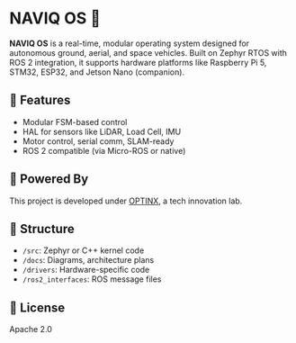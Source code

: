 # NAVIQ OS 🚀

**NAVIQ OS** is a real-time, modular operating system designed for autonomous ground, aerial, and space vehicles. Built on Zephyr RTOS with ROS 2 integration, it supports hardware platforms like Raspberry Pi 5, STM32, ESP32, and Jetson Nano (companion).

## 🔧 Features
- Modular FSM-based control
- HAL for sensors like LiDAR, Load Cell, IMU
- Motor control, serial comm, SLAM-ready
- ROS 2 compatible (via Micro-ROS or native)

## 🧠 Powered By
This project is developed under [OPTINX](https://optinx.tech), a tech innovation lab.

## 📁 Structure
- `/src`: Zephyr or C++ kernel code
- `/docs`: Diagrams, architecture plans
- `/drivers`: Hardware-specific code
- `/ros2_interfaces`: ROS message files

## 📜 License
Apache 2.0
